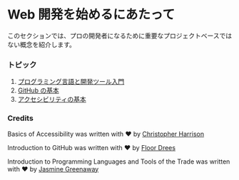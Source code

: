 # Web 開発を始めるにあたって

このセクションでは、プロの開発者になるために重要なプロジェクトベースではない概念を紹介します。

### トピック

1. [プログラミング言語と開発ツール入門](../1-intro-to-programming-languages/translations/README.ja.md)
2. [GitHub の基本](../2-github-basics/translatiions/README.ja.md)
3. [アクセシビリティの基本](../3-accessibility/translations/README.ja.md)

### Credits

Basics of Accessibility was written with ♥️ by [Christopher Harrison](https://twitter.com/geektrainer)

Introduction to GitHub was written with ♥️ by [Floor Drees](https://twitter.com/floordrees)

Introduction to Programming Languages and Tools of the Trade was written with ♥️ by [Jasmine Greenaway](https://twitter.com/paladique)
